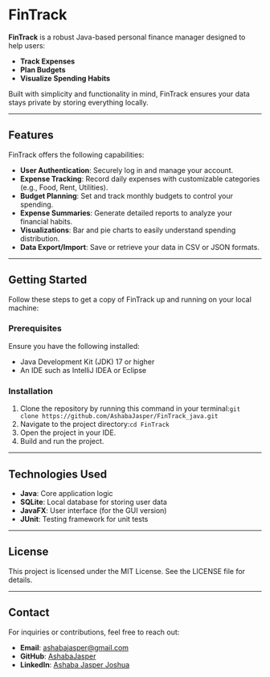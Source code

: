 # **FinTrack**

**FinTrack** is a robust Java-based personal finance manager designed to help users:

- **Track Expenses**
- **Plan Budgets**
- **Visualize Spending Habits**

Built with simplicity and functionality in mind, FinTrack ensures your data stays private by storing everything locally. 

---

## **Features**

FinTrack offers the following capabilities:

- **User Authentication**: Securely log in and manage your account.
- **Expense Tracking**: Record daily expenses with customizable categories (e.g., Food, Rent, Utilities).
- **Budget Planning**: Set and track monthly budgets to control your spending.
- **Expense Summaries**: Generate detailed reports to analyze your financial habits.
- **Visualizations**: Bar and pie charts to easily understand spending distribution.
- **Data Export/Import**: Save or retrieve your data in CSV or JSON formats.

---

## **Getting Started**

Follow these steps to get a copy of FinTrack up and running on your local machine:

### **Prerequisites**

Ensure you have the following installed:

- Java Development Kit (JDK) 17 or higher
- An IDE such as IntelliJ IDEA or Eclipse

### **Installation**

1. Clone the repository by running this command in your terminal:`git clone https://github.com/AshabaJasper/FinTrack_java.git`
2. Navigate to the project directory:`cd FinTrack`
3. Open the project in your IDE.
4. Build and run the project.

---

## **Technologies Used**

- **Java**: Core application logic
- **SQLite**: Local database for storing user data
- **JavaFX**: User interface (for the GUI version)
- **JUnit**: Testing framework for unit tests

---

## **License**

This project is licensed under the MIT License. See the LICENSE file for details.

---

## **Contact**

For inquiries or contributions, feel free to reach out:

- **Email**: ashabajasper@gmail.com
- **GitHub**: [AshabaJasper](https://github.com/AshabaJasper)
- **LinkedIn**: [Ashaba Jasper Joshua](https://www.linkedin.com/in/ashaba-jasper-joshua)

